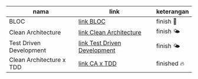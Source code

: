 
| nama| link| keterangan |
|---|---|---|
| BLOC | [link BLOC](https://github.com/octavvia/flutter-app/tree/main/flutter_bloc)| finish 🌱 |
| Clean Architecture | [link Clean Architecture](https://github.com/octavvia/flutter-app/tree/main/flutter_clean_architecture) | finish 🌤️ |
| Test Driven Development | [link Test Driven Development](https://github.com/octavvia/flutter-app/tree/main/flutter_tdd) | finish 🌤️ |
| Clean Architecture x TDD | [link CA x TDD](https://github.com/octavvia/flutter-app/tree/main/movie)| finished 🔥 |
